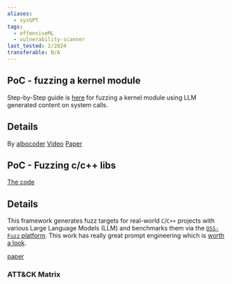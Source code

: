 ```yaml
---
aliases:
  - syzGPT
tags:
  - offensiveML
  - vulnerability-scanner
last_tested: 2/2024
transferable: N/A
---
```


## **PoC** - fuzzing a kernel module
Step-by-Step guide is [here](https://albocoder.github.io/fuzzing/exploitation/linux%20kernel/hacking/ai/gpt/llm/2023/11/27/GPT-syzkaller.html?utm_source=tldrsec.com&utm_medium=referral&utm_campaign=tl-dr-sec-211-llms-fuzzing-navigating-the-incident-response-maze-product-security-hashicorp) for fuzzing a kernel module using LLM generated content on system calls. 

## **Details**
By [albocoder](twitter.com/albocoder)
[Video]()
[Paper](https://albocoder.github.io/fuzzing/exploitation/linux%20kernel/hacking/ai/gpt/llm/2023/11/27/GPT-syzkaller.html?utm_source=tldrsec.com&utm_medium=referral&utm_campaign=tl-dr-sec-211-llms-fuzzing-navigating-the-incident-response-maze-product-security-hashicorp) 

## **PoC** - Fuzzing c/c++ libs

[The code](https://github.com/google/oss-fuzz-gen) 

## Details
This framework generates fuzz targets for real-world `C`/`C++` projects with various Large Language Models (LLM) and benchmarks them via the [`OSS-Fuzz` platform](https://github.com/google/oss-fuzz).
This work has really great prompt engineering which is [worth a look](https://storage.googleapis.com/oss-fuzz-llm-targets-public/jsoncpp-json-value-removeindex/prompts.txt). 

[paper](https://security.googleblog.com/2023/08/ai-powered-fuzzing-breaking-bug-hunting.html)

### ATT&CK Matrix